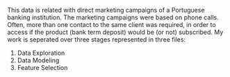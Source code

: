 
This data is related with direct marketing campaigns of a Portuguese banking institution. The marketing campaigns were based on phone calls. Often, more than one contact to the same client was required, in order to access if the product (bank term deposit) would be (or not) subscribed. 
My work is seperated over three stages represented in three files:
1. Data Exploration
2. Data Modeling
3. Feature Selection 
